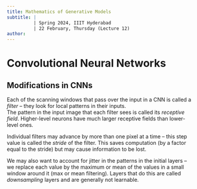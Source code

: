 ```yaml
---
title: Mathematics of Generative Models
subtitle: |
          | Spring 2024, IIIT Hyderabad
          | 22 February, Thursday (Lecture 12)
author:
---
```


# Convolutional Neural Networks
## Modifications in CNNs
Each of the scanning windows that pass over the input in a CNN is called a *filter* – they look for local patterns in their inputs.  
The pattern in the input image that each filter sees is called its *receptive field*. Higher-level neurons have much larger receptive fields than lower-level ones.

Individual filters may advance by more than one pixel at a time – this step value is called the *stride* of the filter. This saves computation (by a factor equal to the stride) but may cause information to be lost.

We may also want to account for jitter in the patterns in the initial layers – we replace each value by the maximum or mean of the values in a small window around it (max or mean filtering). Layers that do this are called *downsampling* layers and are generally not learnable.